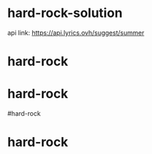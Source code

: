 # hard-rock-solution
api link: https://api.lyrics.ovh/suggest/summer
# hard-rock
# hard-rock
#hard-rock
# hard-rock
